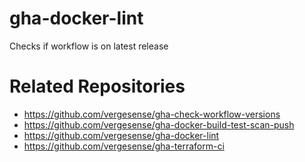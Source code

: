# gha-docker-lint
Checks if workflow is on latest release

# Related Repositories
- https://github.com/vergesense/gha-check-workflow-versions
- https://github.com/vergesense/gha-docker-build-test-scan-push
- https://github.com/vergesense/gha-docker-lint
- https://github.com/vergesense/gha-terraform-ci
